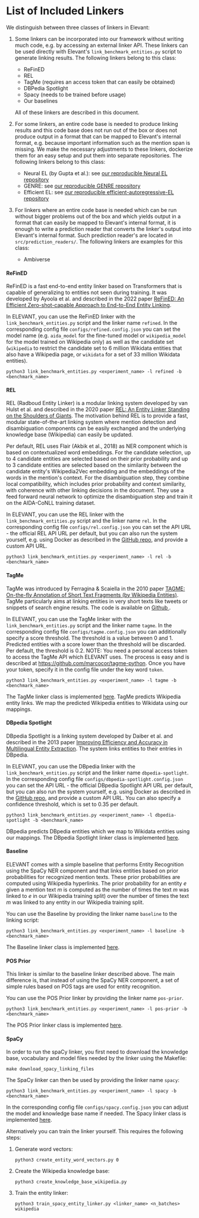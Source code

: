# List of Included Linkers
We distinguish between three classes of linkers in Elevant:
1. Some linkers can be incorporated into our framework without writing much code, e.g. by accessing an external
 linker API. These linkers can be used directly with Elevant's `link_benchmark_entities.py` script to generate linking
 results. The following linkers belong to this class:
    - ReFinED
    - REL
    - TagMe (requires an access token that can easily be obtained)
    - DBPedia Spotlight
    - Spacy (needs to be trained before usage)
    - Our baselines

    All of these linkers are described in this document.

2. For some linkers, an entire code base is needed to produce linking results and this code base does not run
 out of the box or does not produce output in a format that can be mapped to Elevant's internal format, e.g. because
 important information such as the mention span is missing. We make the necessary adjustments to these linkers,
 dockerize them for an easy setup and put them into separate repositories. The following linkers belong to this class:
    - Neural EL (by Gupta et al.): see [our reproducible Neural EL repository](https://github.com/ad-freiburg/neural-el)
    - GENRE: see [our reproducible GENRE repository](https://github.com/ad-freiburg/GENRE)
    - Efficient EL: see [our reproducible efficient-autoregressive-EL repository](https://github.com/ad-freiburg/efficient-autoregressive-EL)

3. For linkers where an entire code base is needed which can be run without bigger problems out of the box and which
 yields output in a format that can easily be mapped to Elevant's internal format, it is enough to write a prediction
 reader that converts the linker's output into Elevant's internal format. Such prediction reader's are located in
 `src/prediction_readers/`. The following linkers are examples for this class:
    - Ambiverse


#### ReFinED
ReFinED is a fast end-to-end entity linker based on Transformers that is capable of generalizing to entities not seen
 during training. It was developed by Ayoola et al. and described in the 2022 paper
[ReFinED: An Efficient Zero-shot-capable Approach to End-to-End Entity Linking](https://arxiv.org/pdf/2207.04108v1.pdf).

In ELEVANT, you can use the ReFinED linker with the `link_benchmark_entities.py` script and the linker name `refined`.
 In the corresponding config file `configs/refined.config.json` you can set the model name (e.g. `aida_model` for the
 fine-tuned model or `wikipedia_model` for the model trained on Wikipedia only) as well as the candidate set
 (`wikipedia` to restrict the candidate set to 6 million Wikidata entities that also have a Wikipedia page, or
 `wikidata` for a set of 33 million Wikidata entities).

    python3 link_benchmark_entities.py <experiment_name> -l refined -b <benchmark_name>

#### REL
REL (Radboud Entity Linker) is a modular linking system developed by van Hulst et al. and described in the 2020 paper 
 [REL: An Entity Linker Standing on the Shoulders of Giants](https://arxiv.org/pdf/2006.01969v1.pdf). The motivation
 behind REL is to provide a fast, modular state-of-the-art linking system where mention detection and disambiguation
 components can be easily exchanged and the underlying knowledge base (Wikipedia) can easily be updated.

Per default, REL uses Flair (Akbik et al., 2018) as NER component which is based on contextualized word embeddings.
 For the candidate selection, up to 4 candidate entities are selected based on their prior probability and up to 3
 candidate entities are selected based on the similarity between the candidate entity's Wikipedia2Vec embedding and
 the embeddings of the words in the mention's context. For the disambiguation step, they combine local compatibility,
 which includes prior probability and context similarity, with coherence with other linking decisions in the document.
 They use a feed forward neural network to optimize the disambiguation step and train it on the AIDA-CoNLL training
 dataset.
 
In ELEVANT, you can use the REL linker with the `link_benchmark_entities.py` script and the linker name `rel`.
 In the corresponding config file `configs/rel.config.json` you can set the API URL - the official REL API URL per
 default, but you can also run the system yourself, e.g. using Docker as described in the
 [GitHub repo](https://github.com/informagi/REL), and provide a custom API URL.

    python3 link_benchmark_entities.py <experiment_name> -l rel -b <benchmark_name>

#### TagMe
TagMe was introduced by Ferragina & Scaiella in the 2010 paper [TAGME: On-the-fly Annotation of Short Text Fragments
 (by Wikipedia Entities)](https://dl.acm.org/doi/pdf/10.1145/1871437.1871689). TagMe particularly aims at linking
 entities in very short texts like tweets or snippets of search engine results. The code is available on [Github
 ](https://github.com/marcocor/tagme-python).
 
In ELEVANT, you can use the TagMe linker with the `link_benchmark_entities.py` script and the linker name `tagme`. In
 the corresponding config file `configs/tagme.config.json` you can additionally specify a score threshold. The
 threshold is a value between 0 and 1. Predicted entities with a score lower than the threshold will be discarded.
 Per default, the threshold is 0.2. NOTE: You need a personal access token to access the TagMe API which ELEVANT
 uses. The process is easy and is described at <https://github.com/marcocor/tagme-python>. Once you have your token,
 specify it in the config file under the key word `token`.
 
    python3 link_benchmark_entities.py <experiment_name> -l tagme -b <benchmark_name>

The TagMe linker class is implemented [here](../src/linkers/tagme_linker.py). TagMe predicts Wikipedia entity links.
 We map the predicted Wikipedia entities to Wikidata using our mappings.

#### DBpedia Spotlight
DBpedia Spotlight is a linking system developed by Daiber et al. and described in the 2013 paper
 [Improving Efficiency and Accuracy in Multilingual Entity Extraction](http://jodaiber.de/doc/entity.pdf). The system
 links entities to their entries in DBpedia.

In ELEVANT, you can use the DBpedia linker with the `link_benchmark_entities.py` script and the linker name
 `dbpedia-spotlight`. In the corresponding config file `configs/dbpedia-spotlight.config.json` you can set the API
 URL - the official DBpedia Spotlight API URL per default, but you can also run the system yourself, e.g. using Docker
 as described in the [GitHub repo](https://github.com/dbpedia-spotlight/dbpedia-spotlight-model), and provide a custom
 API URL. You can also specify a confidence threshold, which is set to 0.35 per default.

    python3 link_benchmark_entities.py <experiment_name> -l dbpedia-spotlight -b <benchmark_name>

DBpedia predicts DBpedia entities which we map to Wikidata entities using our mappings. The DBpedia Spotlight linker
 class is implemented [here](../src/linkers/dbpedia_spotlight_linker.py).

#### Baseline
ELEVANT comes with a simple baseline that performs Entity Recognition using the SpaCy NER component and that links
 entities based on prior probabilities for recognized mention texts. These prior probabilities are computed using
 Wikipedia hyperlinks. The prior probability for an entity *e* given a mention text *m* is computed as the number of
 times the text *m* was linked to *e* in our Wikipedia training split) over the number of times the text *m* was
 linked to any entity in our Wikipedia training split.
 
You can use the Baseline by providing the linker name `baseline` to the linking script:
 
    python3 link_benchmark_entities.py <experiment_name> -l baseline -b <benchmark_name>

The Baseline linker class is implemented [here](../src/linkers/baseline_linker.py).

#### POS Prior
This linker is similar to the baseline linker described above. The main difference is, that instead of using the
 SpaCy NER component, a set of simple rules based on POS tags are used for entity recognition.
 
You can use the POS Prior linker by providing the linker name `pos-prior`.

    python3 link_benchmark_entities.py <experiment_name> -l pos-prior -b <benchmark_name>

The POS Prior linker class is implemented [here](../src/linkers/prior_linker.py).


#### SpaCy

In order to run the spaCy linker, you first need to download the knowledge base, vocabulary and model files needed by
 the linker using the Makefile:

    make download_spacy_linking_files

The SpaCy linker can then be used by providing the linker name `spacy`:

    python3 link_benchmark_entities.py <experiment_name> -l spacy -b <benchmark_name>

In the corresponding config file `configs/spacy.config.json` you can adjust the model and knowledge base name if needed.
 The Spacy linker class is implemented [here](../src/linkers/spacy_linker.py).

Alternatively you can train the linker yourself. This requires the following steps:

1. Generate word vectors:

       python3 create_entity_word_vectors.py 0

2. Create the Wikipedia knowledge base:

       python3 create_knowledge_base_wikipedia.py

3. Train the entity linker:

       python3 train_spacy_entity_linker.py <linker_name> <n_batches> wikipedia
       
